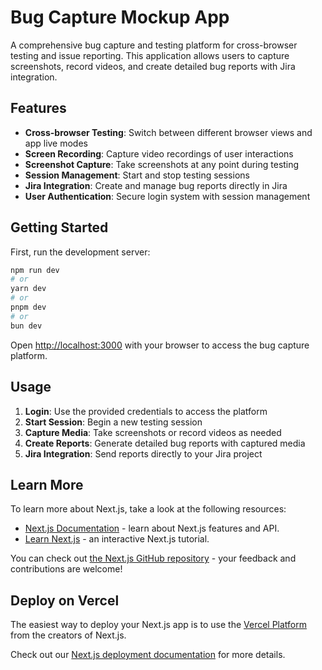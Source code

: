 # Bug Capture Mockup App

A comprehensive bug capture and testing platform for cross-browser testing and issue reporting. This application allows users to capture screenshots, record videos, and create detailed bug reports with Jira integration.

## Features

- **Cross-browser Testing**: Switch between different browser views and app live modes
- **Screen Recording**: Capture video recordings of user interactions
- **Screenshot Capture**: Take screenshots at any point during testing
- **Session Management**: Start and stop testing sessions
- **Jira Integration**: Create and manage bug reports directly in Jira
- **User Authentication**: Secure login system with session management

## Getting Started

First, run the development server:

```bash
npm run dev
# or
yarn dev
# or
pnpm dev
# or
bun dev
```

Open [http://localhost:3000](http://localhost:3000) with your browser to access the bug capture platform.

## Usage

1. **Login**: Use the provided credentials to access the platform
2. **Start Session**: Begin a new testing session
3. **Capture Media**: Take screenshots or record videos as needed
4. **Create Reports**: Generate detailed bug reports with captured media
5. **Jira Integration**: Send reports directly to your Jira project

## Learn More

To learn more about Next.js, take a look at the following resources:

- [Next.js Documentation](https://nextjs.org/docs) - learn about Next.js features and API.
- [Learn Next.js](https://nextjs.org/learn) - an interactive Next.js tutorial.

You can check out [the Next.js GitHub repository](https://github.com/vercel/next.js) - your feedback and contributions are welcome!

## Deploy on Vercel

The easiest way to deploy your Next.js app is to use the [Vercel Platform](https://vercel.com/new?utm_medium=default-template&filter=next.js&utm_source=create-next-app&utm_campaign=create-next-app-readme) from the creators of Next.js.

Check out our [Next.js deployment documentation](https://nextjs.org/docs/app/building-your-application/deploying) for more details.
